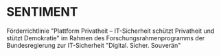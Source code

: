 # SENTIMENT
Förderrichtlinie "Plattform Privatheit – IT-Sicherheit schützt Privatheit und stützt Demokratie" im Rahmen des Forschungsrahmenprogramms der Bundesregierung zur IT-Sicherheit "Digital. Sicher. Souverän"
